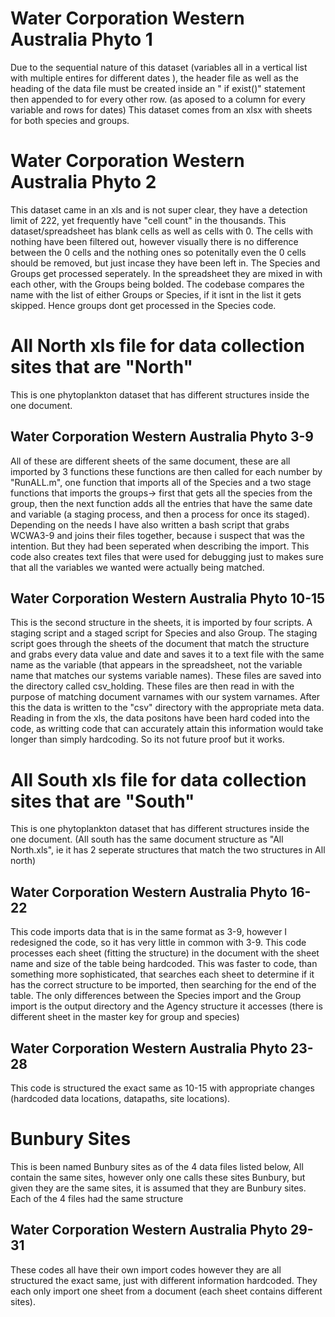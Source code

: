 # Water Corporation Western Australia Phyto 1
Due to the sequential nature of this dataset (variables all in a vertical list with multiple entires for different dates
), the header file as well as the heading of the data file must be created inside an " if exist()" statement then appended to for every other row. (as aposed to a column for every variable and rows for dates)
This dataset comes from an xlsx with sheets for both species and groups.

# Water Corporation Western Australia Phyto 2
This dataset came in an xls and is not super clear, they have a detection limit of 222, yet frequently have "cell count" in the thousands.
This dataset/spreadsheet has blank cells as well as cells with 0. The cells with nothing have been filtered out, however visually there is no difference between the 0 cells and the nothing ones so potenitally even the 0 cells should be removed, but just incase they have been left in.
The Species and Groups get processed seperately. In the spreadsheet they are mixed in with each other, with the Groups being bolded. The codebase compares the name with the list of either Groups or Species, if it isnt in the list it gets skipped. Hence groups dont get processed in the Species code.

# All North xls file for data collection sites that are "North"
This is one phytoplankton dataset that has different structures inside the one document.

## Water Corporation Western Australia Phyto 3-9
All of these are different sheets of the same document, these are all imported by 3 functions these functions are then called for each number by "RunALL.m", one function that imports all of the Species and a two stage functions that imports the groups-> first that gets all the species from the group, then the next function adds all the entries that have the same date and variable (a staging process, and then a process for once its staged).
Depending on the needs I have also written a bash script that grabs WCWA3-9 and joins their files together, because i suspect that was the intention. But they had been seperated when describing the import. This code also creates text files that were used for debugging just to makes sure that all the variables we wanted were actually being matched. 

## Water Corporation Western Australia Phyto 10-15
This is the second structure in the sheets, it is imported by four scripts. A staging script and a staged script for Species and also Group. The staging script goes through the sheets of the document that match the structure and grabs every data value and date and saves it to a text file with the same name as the variable (that appears in the spreadsheet, not the variable name that matches our systems variable names). These files are saved into the directory called csv_holding. These files are then read in with the purpose of matching document varnames with our system varnames. After this the data is written to the "csv" directory with the appropriate meta data. Reading in from the xls, the data positons have been hard coded into the code, as writting code that can accurately attain this information would take longer than simply hardcoding. So its not future proof but it works.


# All South xls file for data collection sites that are "South"
This is one phytoplankton dataset that has different structures inside the one document. (All south has the same document structure as "All North.xls", ie it has 2 seperate structures that match the two structures in All north)

## Water Corporation Western Australia Phyto 16-22
This code imports data that is in the same format as 3-9, however I redesigned the code, so it has very little in common with 3-9. This code processes each sheet (fitting the structure) in the document with the sheet name and size of the table being hardcoded. This was faster to code, than something more sophisticated, that searches each sheet to determine if it has the correct structure to be imported, then searching for the end of the table. The only differences between the Species import and the Group import is the output directory and the Agency structure it accesses (there is different sheet in the master key for group and species)


## Water Corporation Western Australia Phyto 23-28
This code is structured the exact same as 10-15 with appropriate changes (hardcoded data locations, datapaths, site locations).

# Bunbury Sites
This is been named Bunbury sites as of the 4 data files listed below, All contain the same sites, however only one calls these sites Bunbury, but given they are the same sites, it is assumed that they are Bunbury sites. Each of the 4 files had the same structure
## Water Corporation Western Australia Phyto 29-31
These codes all have their own import codes however they are all structured the exact same, just with different information hardcoded. They each only import one sheet from a document (each sheet contains different sites).


